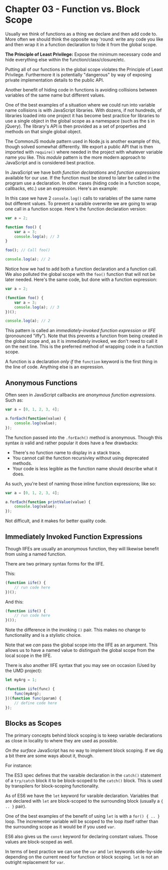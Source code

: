 # Chapter 03 - Function vs. Block Scope

Usually we think of functions as a thing we declare and then add code to.
More often we should think the opposite way 'round: write any code you like
and then wrap it in a function declaration to hide it from the global scope.

**The Principle of Least Privilege:** Expose the minimum necessary code and
hide everything else within the function/class/closure/etc.

Putting all of our functions in the global scope violates the Principle
of Least Privilege. Furthermore it is potentially "dangerous" by way
of exposing private implementation details to the public API.

Another benefit of hiding code in functions is avoiding collisions
between variables of the same name but different values.

One of the best examples of a situation where we could run into variable
name collisions is with JavaScript libraries. With dozens, if not hundreds,
of libraries loaded into one project it has become best practice for libraries
to use a single object in the global scope as a namespace (such as the `$`
in jQuery). The library's API is then provided as a set of properties and
methods on that single global object.

The CommonJS module pattern used in Node.js is another example of this,
though solved somewhat differently. We export a public API that is then
imported with `require()` where needed in the project with whatever variable
name you like. This _module_ pattern is the more modern approach to JavaScript
and is considered best practice.

In JavaScript we have both _function declarations_ and _function expressions_
available for our use. If the function must be stored to later be called
in the program use a declaration. In other cases (hiding code in a function
scope, callbacks, etc.) use an expression. Here's an example:

In this case we have 2 `console.log()` calls to variables of the same name but
different values. To prevent a varaible overwrite we are going to wrap one
call in a function scope. Here's the function declaration version:

```javascript
var a = 2;

function foo() {
    var a = 3;
    console.log(a); // 3
}

foo(); // Call foo()

console.log(a); // 2
```

Notice how we had to add both a function declaration and a function call.
We also polluted the global scope with the `foo()` function that will not
be later needed. Here's the same code, but done with a function expression:

```javascript
var a = 2;

(function foo() {
    var a = 3;
    console.log(a); // 3
})();

console.log(a); // 2
```

This pattern is called an _immediately-invoked function expression_ or _IIFE_
(pronounced "iffy"). Note that this prevents a function from being created in
the global scope and, as it is immediately invoked, we don't need to call it
on the next line. This is the preferred method of wrapping code in a function
scope.

A function is a declaration _only if_ the `function` keyword is the first thing
in the line of code. Anything else is an expression.

## Anonymous Functions

Often seen in JavaScript callbacks are _anonymous function expressions_.
Such as:

```javascript
var a = [0, 1, 2, 3, 4];

a.forEach(function(value) {
    console.log(value);
});
```

The function passed into the `.forEach()` method is anonymous.
Though this syntax _is_ valid and rather popular it does have a few drawbacks:

- There's no function name to display in a stack trace.
- You cannot call the function recursivley without using deprecated methods.
- Your code is less legible as the function name should describe what it does.

As such, you're best of naming those inline function expressions; like so:

```javascript
var a = [0, 1, 2, 3, 4];

a.forEach(function printValue(value) {
    console.log(value);
});
```

Not difficult, and it makes for better quality code.

## Immediately Invoked Function Expressions

Though IIFEs are usually an anonymous function, they will likewise benefit
from using a named function.

There are two primary syntax forms for the IIFE.

This:

```javascript
(function iife() {
    // run code here
})();
```

And this:

```javascript
(function iife() {
    // run code here
}());
```

Note the difference in the invoking `()` pair. This makes no change to
functionality and is a stylistic choice.

Note that we _can_ pass the global scope into the IIFE as an argument.
This allows us to have a named value to distingush the global scope from
the local scope in the IIFE.

There is also another IIFE syntax that you may see on occasion
(Used by the UMD project):

```javascript
let myArg = 1;

(function iife(func) {
    func(myArg);
})(function func(param) {
    // define code here
});
```

## Blocks as Scopes

The primary concepts behind block scoping is to keep variable
declarations as close in locality to where they are used as possible.

_On the surface_ JavaScript has no way to implement block scoping.
If we dig a bit there are some ways about it, though.

For instance:

The ES3 spec defines that the varaible declaration in the `catch()` statement
of a `try/catch` block it to be block-scoped to the `catch()` block.
This is used by transpilers for block-scoping functionality.

As of ES6 we have the `let` keyword for varaible declaration. Variables
that are declared with `let` are block-scoped to the surrounding block
(usually a `{ .. }` pair).

One of the best examples of the benefit of using `let` is with a `for() { .. }`
loop. The incrementer variable will be scoped to the loop itself rather than
the surrounding scope as it would be if you used `var`.

ES6 also gives us the `const` keyword for declaring constant values. Those
values are block-scoped as well.

In terms of best practice we can use the `var` and `let` keywords side-by-side
depending on the current need for function or block scoping. `let` is not
an outright replacement for `var`.
